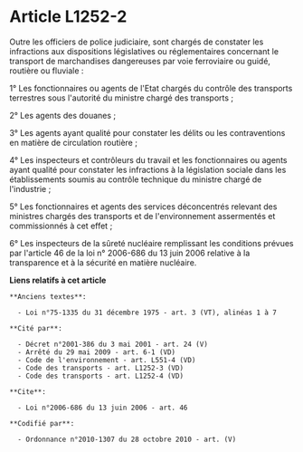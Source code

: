 # Article L1252-2

Outre les officiers de police judiciaire, sont chargés de constater les infractions aux dispositions législatives ou
réglementaires concernant le transport de marchandises dangereuses par voie ferroviaire ou guidé, routière ou fluviale :

1° Les fonctionnaires ou agents de l'Etat chargés du contrôle des transports terrestres sous l'autorité du ministre chargé
des transports ;

2° Les agents des douanes ;

3° Les agents ayant qualité pour constater les délits ou les contraventions en matière de circulation routière ;

4° Les inspecteurs et contrôleurs du travail et les fonctionnaires ou agents ayant qualité pour constater les infractions à
la législation sociale dans les établissements soumis au contrôle technique du ministre chargé de l'industrie ;

5° Les fonctionnaires et agents des services déconcentrés relevant des ministres chargés des transports et de l'environnement
assermentés et commissionnés à cet effet ;

6° Les inspecteurs de la sûreté nucléaire remplissant les conditions prévues par l'article 46 de la loi n° 2006-686 du 13
juin 2006 relative à la transparence et à la sécurité en matière nucléaire.

**Liens relatifs à cet article**

	**Anciens textes**:

	  - Loi n°75-1335 du 31 décembre 1975 - art. 3 (VT), alinéas 1 à 7

	**Cité par**:

	  - Décret n°2001-386 du 3 mai 2001 - art. 24 (V)
	  - Arrêté du 29 mai 2009 - art. 6-1 (VD)
	  - Code de l'environnement - art. L551-4 (VD)
	  - Code des transports - art. L1252-3 (VD)
	  - Code des transports - art. L1252-4 (VD)

	**Cite**:

	  - Loi n°2006-686 du 13 juin 2006 - art. 46

	**Codifié par**:

	  - Ordonnance n°2010-1307 du 28 octobre 2010 - art. (V)
